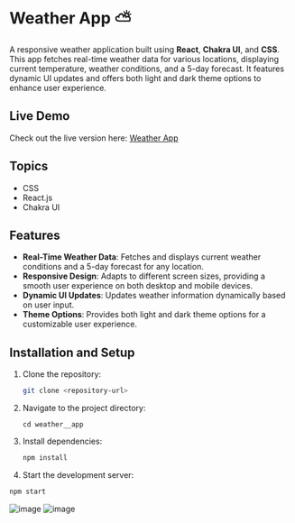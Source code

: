 # Weather App ⛅

A responsive weather application built using **React**, **Chakra UI**, and **CSS**. This app fetches real-time weather data for various locations, displaying current temperature, weather conditions, and a 5-day forecast. It features dynamic UI updates and offers both light and dark theme options to enhance user experience.

## Live Demo

Check out the live version here: [Weather App](https://weather-app-kbw1.vercel.app)

## Topics

- CSS
- React.js
- Chakra UI

## Features

- **Real-Time Weather Data**: Fetches and displays current weather conditions and a 5-day forecast for any location.
- **Responsive Design**: Adapts to different screen sizes, providing a smooth user experience on both desktop and mobile devices.
- **Dynamic UI Updates**: Updates weather information dynamically based on user input.
- **Theme Options**: Provides both light and dark theme options for a customizable user experience.

## Installation and Setup

1. Clone the repository:
   ```bash
   git clone <repository-url>
2. Navigate to the project directory:
   ```
   cd weather__app
3. Install dependencies:
   ```bash
   npm install
4. Start the development server:
  ```bash
  npm start
  ```
![image](https://github.com/user-attachments/assets/d73df5cf-107a-425c-8975-53832d2426d2)
![image](https://github.com/user-attachments/assets/d84a4827-3280-41a2-967a-cf3a9da9f4ab)



